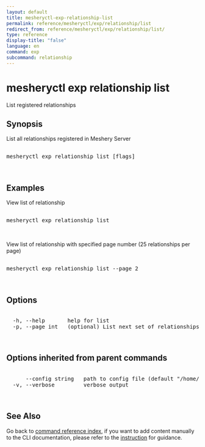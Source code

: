 ```yaml
---
layout: default
title: mesheryctl-exp-relationship-list
permalink: reference/mesheryctl/exp/relationship/list
redirect_from: reference/mesheryctl/exp/relationship/list/
type: reference
display-title: "false"
language: en
command: exp
subcommand: relationship
---
```


# mesheryctl exp relationship list

List registered relationships

## Synopsis

List all relationships registered in Meshery Server

<pre class='codeblock-pre'>
<div class='codeblock'>
mesheryctl exp relationship list [flags]

</div>
</pre>

## Examples

View list of relationship

<pre class='codeblock-pre'>
<div class='codeblock'>
mesheryctl exp relationship list

</div>
</pre>

View list of relationship with specified page number (25 relationships per page)

<pre class='codeblock-pre'>
<div class='codeblock'>
mesheryctl exp relationship list --page 2

</div>
</pre>

## Options

<pre class='codeblock-pre'>
<div class='codeblock'>
  -h, --help       help for list
  -p, --page int   (optional) List next set of relationships with --page (default = 1) (default 1)

</div>
</pre>

## Options inherited from parent commands

<pre class='codeblock-pre'>
<div class='codeblock'>
      --config string   path to config file (default "/home/runner/.meshery/config.yaml")
  -v, --verbose         verbose output

</div>
</pre>

## See Also

Go back to [command reference index](/reference/mesheryctl/), if you want to add content manually to the CLI documentation, please refer to the [instruction](/project/contributing/contributing-cli#preserving-manually-added-documentation) for guidance.
